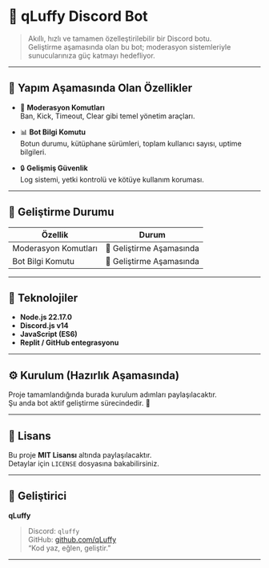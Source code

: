 # 🤖 qLuffy Discord Bot

> Akıllı, hızlı ve tamamen özelleştirilebilir bir Discord botu.  
> Geliştirme aşamasında olan bu bot; moderasyon sistemleriyle sunucularınıza güç katmayı hedefliyor.

---

## 🚧 Yapım Aşamasında Olan Özellikler

- 🔨 **Moderasyon Komutları**  
  Ban, Kick, Timeout, Clear gibi temel yönetim araçları.

- 📊 **Bot Bilgi Komutu**  
  Botun durumu, kütüphane sürümleri, toplam kullanıcı sayısı, uptime bilgileri.
  
- 🔒 **Gelişmiş Güvenlik**  
  Log sistemi, yetki kontrolü ve kötüye kullanım koruması.

---

## 📅 Geliştirme Durumu

| Özellik | Durum |
|----------|--------|
| Moderasyon Komutları | 🔵 Geliştirme Aşamasında |
| Bot Bilgi Komutu | 🔵 Geliştirme Aşamasında |

---

## 🧠 Teknolojiler

- **Node.js 22.17.0**
- **Discord.js v14**
- **JavaScript (ES6)**
- **Replit / GitHub entegrasyonu**

---

## ⚙️ Kurulum (Hazırlık Aşamasında)

Proje tamamlandığında burada kurulum adımları paylaşılacaktır.  
Şu anda bot aktif geliştirme sürecindedir. 🧩

---

## 📜 Lisans

Bu proje **MIT Lisansı** altında paylaşılacaktır.  
Detaylar için `LICENSE` dosyasına bakabilirsiniz.

---

## 👑 Geliştirici

**qLuffy**  
> Discord: `qluffy`  
> GitHub: [github.com/qLuffy](https://github.com/qLuffy)  
> “Kod yaz, eğlen, geliştir.”

---